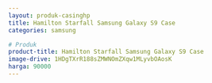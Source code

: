 ```yaml
---
layout: produk-casinghp
title: Hamilton Starfall Samsung Galaxy S9 Case
categories: samsung

# Produk
product-title: Hamilton Starfall Samsung Galaxy S9 Case
image-drive: 1HDgTXrR188sZMWNOmZXqw1MLyvbOAosK
harga: 90000
---
```

